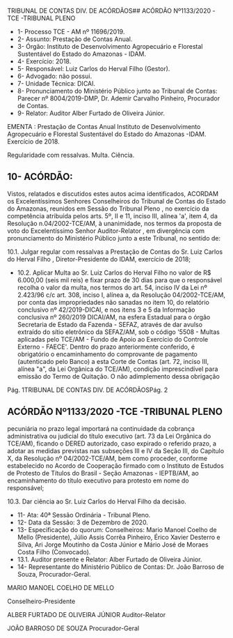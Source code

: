 TRIBUNAL DE CONTAS DIV. DE ACÓRDÃOS## ACÓRDÃO Nº1133/2020 -TCE -TRIBUNAL PLENO

- 1- Processo TCE - AM nº 11696/2019.
- 2- Assunto: Prestação de Contas Anual.
- 3- Órgão: Instituto de Desenvolvimento Agropecuário e Florestal Sustentável do Estado do Amazonas - IDAM.
- 4- Exercício: 2018.
- 5- Responsável: Luiz Carlos do Herval Filho (Gestor).
- 6- Advogado: não possui.
- 7- Unidade Técnica: DICAI.
- 8- Pronunciamento  do  Ministério  Público  junto  ao  Tribunal  de  Contas: Parecer  nº 8004/2019-DMP, Dr. Ademir Carvalho Pinheiro, Procurador de Contas.
- 9- Relator: Auditor Alber Furtado de Oliveira Júnior.

EMENTA :  Prestação  de  Contas  Anual  Instituto  de Desenvolvimento Agropecuário e Florestal Sustentável do Estado do Amazonas -IDAM. Exercício de 2018.

Regularidade com ressalvas. Multa. Ciência.

## 10-  ACÓRDÃO:

Vistos, relatados e discutidos estes autos acima identificados, ACORDAM os Excelentíssimos Senhores Conselheiros do Tribunal de Contas do Estado do Amazonas, reunidos em Sessão do Tribunal Pleno , no exercício da competência atribuída pelos arts. 5º, II e 11, inciso III, alínea 'a', item 4, da Resolução n.04/2002-TCE/AM, à unanimidade, nos termos da proposta de voto do Excelentíssimo Senhor Auditor-Relator , em divergência com pronunciamento do Ministério Público junto a este Tribunal, no sentido de:

10.1.  Julgar regular com ressalvas a Prestação de Contas do Sr. Luiz Carlos do Herval Filho , Diretor-Presidente do IDAM, exercício de 2018;

- 10.2.  Aplicar Multa ao Sr. Luiz Carlos do Herval Filho no valor de R$ 6.000,00 (seis mil reis) e fixar prazo de 30 dias para que o responsável recolha o valor da multa, nos termos do art. 54, inciso IV da Lei nº 2.423/96 c/c art. 308,  inciso  I,  alínea  a,  da  Resolução  04/2002-TCE/AM,  por  conta  das impropriedades  não  sanadas  no  item  10,  do  relatório  conclusivo nº 42/2019-DICAI, e nos itens 3 e 5 da Informação conclusiva nº 260/2019 DICAI/AM, na  esfera  Estadual  para  o  órgão  Secretaria  de  Estado  da Fazenda - SEFAZ, através de dar avulso extraído do sítio eletrônico da SEFAZ/AM, sob o código '5508 - Multas aplicadas pelo TCE/AM - Fundo de  Apoio  ao  Exercício  do  Controle  Externo  -  FAECE'.  Dentro  do  prazo anteriormente conferido, é obrigatório o encaminhamento do comprovante de pagamento (autenticado pelo Banco) a esta Corte de Contas (art. 72, inciso III, alínea "a", da Lei Orgânica do TCE/AM), condição imprescindível para emissão do Termo de Quitação. O não adimplemento dessa obrigação

Pág. 1TRIBUNAL DE CONTAS DIV. DE ACÓRDÃOSPág. 2

## ACÓRDÃO Nº1133/2020 -TCE -TRIBUNAL PLENO

pecuniária no prazo legal importará na continuidade da cobrança administrativa  ou  judicial  do  título  executivo  (art.  73  da  Lei  Orgânica  do TCE/AM), ficando o DERED autorizado, caso expirado o referido prazo, a adotar as medidas previstas nas subseções III e IV da Seção III, do Capítulo X,  da  Resolução  nº  04/2002-TCE/AM,  bem  como  proceder,  conforme estabelecido no Acordo de Cooperação firmado com o Instituto de Estudos de  Protesto  de  Títulos  do  Brasil  -  Seção  Amazonas  -  IEPTB/AM,  ao encaminhamento do título executivo para protesto em nome do responsável;

10.3.  Dar ciência ao Sr. Luiz Carlos do Herval Filho da decisão.

- 11-  Ata: 40ª Sessão Ordinária - Tribunal Pleno.
- 12-  Data da Sessão: 3 de Dezembro de 2020.
- 13-  Especificação do quorum: Conselheiros: Mario Manoel Coelho de Mello (Presidente), Júlio Assis Corrêa Pinheiro, Érico Xavier Desterro e Silva, Ari Jorge Moutinho da Costa Júnior e Mário José de Moraes Costa Filho (Convocado).
- 13.1. Auditor presente e Relator: Alber Furtado de Oliveira Júnior.
- 14-  Representante  do  Ministério  Público  de  Contas: Dr. João  Barroso  de  Souza, Procurador-Geral.

MARIO MANOEL COELHO DE MELLO

Conselheiro-Presidente

ALBER FURTADO DE OLIVEIRA JÚNIOR Auditor-Relator

JOÃO BARROSO DE SOUZA Procurador-Geral